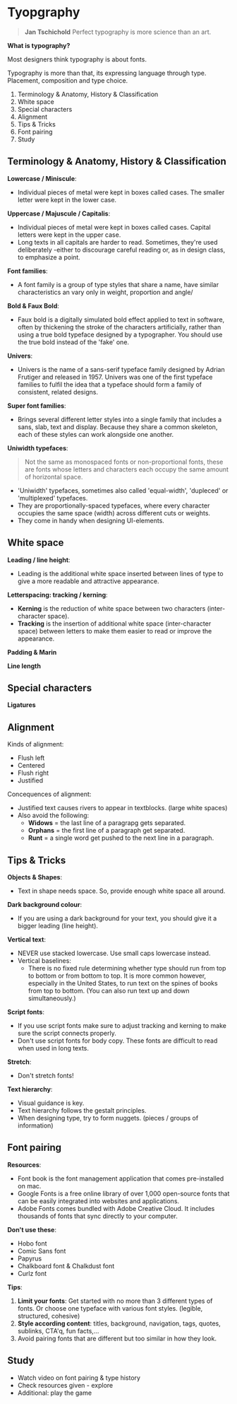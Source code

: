# Tyopgraphy

> **Jan Tschichold**
> Perfect typography is more science than an art.

**What is typography?**

Most designers think typography is about fonts.

Typography is more than that, its expressing language through type.
Placement, composition and type choice.

1. Terminology & Anatomy, History & Classification
2. White space
3. Special characters
4. Alignment
5. Tips & Tricks
6. Font pairing
7. Study

## Terminology & Anatomy, History & Classification

**Lowercase / Miniscule**:

- Individual pieces of metal were kept in boxes called cases. The smaller letter were kept in the lower case.

**Uppercase / Majuscule / Capitalis**:

- Individual pieces of metal were kept in boxes called cases. Capital letters were kept in the upper case.
- Long texts in all capitals are harder to read. Sometimes, they're used deliberately -either to discourage careful reading or, as in design class, to emphasize a point.

**Font families**:

- A font family is a group of type styles that share a name, have similar characteristics an vary only in weight, proportion and angle/

**Bold & Faux Bold**:

- Faux bold is a digitally simulated bold effect applied to text in software, often by thickening the stroke of the characters artificially, rather than using a true bold typeface designed by a typographer. You should use the true bold instead of the 'fake' one.

**Univers**:

- Univers is the name of a sans-serif typeface family designed by Adrian Frutiger and released in 1957. Univers was one of the first typeface families to fulfil the idea that a typeface should form a family of consistent, related designs.

**Super font families**:

- Brings several different letter styles into a single family that includes a sans, slab, text and display. Because they share a common skeleton, each of these styles can work alongside one another.

**Uniwidth typefaces**:

> Not the same as monospaced fonts or non-proportional fonts, these are fonts whose letters and characters each occupy the same amount of horizontal space.

- 'Uniwidth' typefaces, sometimes also called 'equal-width', 'dupleced' or 'multiplexed' typefaces.
- They are proportionally-spaced typefaces, where every character occupies the same space (width) across different cuts or weights.
- They come in handy when designing UI-elements.

## White space

**Leading / line height**:

- Leading is the additional white space inserted between lines of type to give a more readable and attractive appearance.

**Letterspacing: tracking / kerning**:

- **Kerning** is the reduction of white space between two characters (inter-character space).
- **Tracking** is the insertion of additional white space (inter-character space) between letters to make them easier to read or improve the appearance.

**Padding & Marin**

**Line length**

## Special characters

**Ligatures**

## Alignment

Kinds of alignment:

- Flush left
- Centered
- Flush right
- Justified

Concequences of alignment:

- Justified text causes rivers to appear in textblocks. (large white spaces)
- Also avoid the following:
  - __Widows__ =  the last line of a paragrapg gets separated.
  - __Orphans__ = the first line of a paragraph get separated.
  - __Runt__ = a single word get pushed to the next line in a paragraph.

## Tips & Tricks

**Objects & Shapes**:

- Text in shape needs space. So, provide enough white space all around.

**Dark background colour**:

- If you are using a dark background for your text, you should give it a bigger leading (line height).

**Vertical text**:

- NEVER use stacked lowercase. Use small caps lowercase instead.
- Vertical baselines:
  - There is no fixed rule determining whether type should run from top to bottom or from bottom to top. It is more common however, especially in the United States, to run text on the spines of books from top to bottom. (You can also run text up and down simultaneously.)

**Script fonts**:

- If you use script fonts make sure to adjust tracking and kerning to make sure the script connects properly.
- Don't use script fonts for body copy. These fonts are difficult to read when used in long texts.

**Stretch**:

- Don't stretch fonts!

**Text hierarchy**:

- Visual guidance is key.
- Text hierarchy follows the gestalt principles.
- When designing type, try to form nuggets. (pieces / groups of information)

## Font pairing

**Resources**:

- Font book is the font management application that comes pre-installed on mac.
- Google Fonts is a free online library of over 1,000 open-source fonts that can be easily integrated into websites and applications.
- Adobe Fonts comes bundled with Adobe Creative Cloud. It includes thousands of fonts that sync directly to your computer.

**Don't use these**:

- Hobo font
- Comic Sans font
- Papyrus
- Chalkboard font & Chalkdust font
- Curlz font

**Tips**:

1. __Limit your fonts__: Get started with no more than 3 different types of fonts. Or choose one typeface with various font styles. (legible, structured, cohesive)
2. __Style according content__: titles, background, navigation, tags, quotes, sublinks, CTA'q, fun facts,...
3. Avoid pairing fonts that are different but too similar in how they look.

## Study

- Watch video on font pairing & type history
- Check resources given - explore
- Additional: play the game

